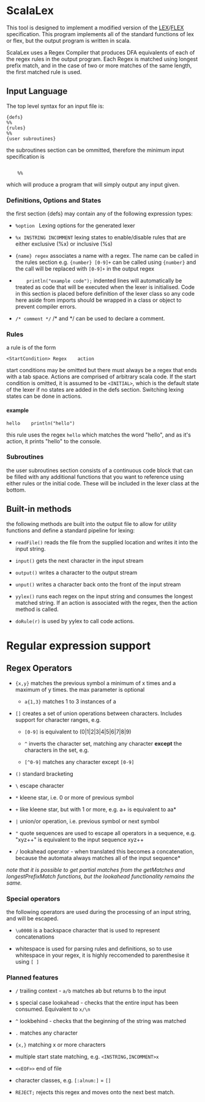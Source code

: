 # ScalaLex
This tool is designed to implement a modified version of the [LEX](http://dinosaur.compilertools.net/lex/)/[FLEX](http://dinosaur.compilertools.net/flex/manpage.html) specification. This program implements all of the standard functions of lex or flex, but the output program is written in scala.

ScalaLex uses a Regex Compiler that produces DFA equivalents of each of the regex rules in the output program. Each Regex is matched using longest prefix match, and in the case of two or more matches of the same length, the first matched rule is used.

## Input Language

The top level syntax for an input file is:


    {defs}
    %%
    {rules}
    %%
    {user subroutines}


the subroutines section can be ommitted, therefore the minimum input specification is

```
    
    %%
```

which will produce a program that will simply output any input given.


### Definitions, Options and States
the first section {defs} may contain any of the following expression types:


- ``%option `` Lexing options for the generated lexer

- ``%x INSTRING INCOMMENT`` lexing states to enable/disable rules that are either exclusive (%x) or inclusive (%s)

- ``{name} regex`` associates a name with a regex. The name can be called in the rules section e.g. ``{number} [0-9]+`` can be called using ``{number}`` and the call will be replaced with ``[0-9]+`` in the output regex

- ``    println("example code");`` indented lines will automatically be treated as code that will be executed when the lexer is initialised. Code in this section is placed before definition of the lexer class so any code here aside from imports should be wrapped in a class or object to prevent compiler errors.

- ``/* comment */`` /* and */ can be used to declare a comment.

### Rules
a rule is of the form 
```
<StartCondition> Regex    action
```

start conditions may be omitted but there must always be a regex that ends with a tab space. Actions are comprised of arbitrary scala code. If the start condition is omitted, it is assumed to be ``<INITIAL>``, which is the default state of the lexer if no states are added in the defs section. Switching lexing states can be done in actions.

#### example
```
hello    println("hello")
```

this rule uses the regex ``hello`` which matches the word "hello", and as it's action, it prints "hello" to the console.

### Subroutines
the user subroutines section consists of a continuous code block that can be filled with any additional functions that you want to reference using either rules or the initial code. These will be included in the lexer class at the bottom.

## Built-in methods
the following methods are built into the output file to allow for utility functions and define a standard pipeline for lexing:

- ``readFile()`` reads the file from the supplied location and writes it into the input string.

- ``input()`` gets the next character in the input stream

- ``output()`` writes a character to the output stream

- ``unput()`` writes a character back onto the front of the input stream

- ``yylex()`` runs each regex on the input string and consumes the longest matched string. If an action is associated with the regex, then the action method is called.

- ``doRule(r)`` is used by yylex to call code actions.

# Regular expression support

## Regex Operators

- ``{x,y}`` matches the previous symbol a minimum of x times and a maximum of y times. the max parameter is optional

    - ``a{1,3}`` matches 1 to 3 instances of a

- ``[]`` creates a set of union operations between characters. Includes support for character ranges, e.g.
            
    - ``[0-9]`` is equivalent to (0|1|2|3|4|5|6|7|8|9)

    
    - ``^`` inverts the character set, matching any character **except** the characters in the set, e.g.
    - ``[^0-9]`` matches any character except ``[0-9]``
        
- ``()`` standard bracketing
        
- ``\``  escape character
        
- ``*``  kleene star, i.e. 0 or more of previous symbol
        
- ``+``  like kleene star, but with 1 or more, e.g. a+ is equivalent to aa*
        
- ``|``  union/or operation, i.e. previous symbol or next symbol

- ``"``  quote sequences are used to escape all operators in a sequence, e.g. "xyz++" is equivalent to the input sequence xyz++

- ``/`` lookahead operator - when translated this becomes a concatenation, because the automata always matches all of the input sequence*

*note that it is possible to get partial matches from the getMatches and longestPrefixMatch functions, but the lookahead functionality remains the same.*

### Special operators
the following operators are used during the processing of an input string, and will be escaped.

- ``\u0008`` is a backspace character that is used to represent concatenations

- whitespace is used for parsing rules and definitions, so to use whitespace in your regex, it is highly reccomended to parenthesise it using ``[ ]``

### Planned features

- ``/`` trailing context - ``a/b`` matches ab but returns b to the input

- ``$`` special case lookahead - checks that the entire input has been consumed. Equivalent to ``x/\n``

- ``^`` lookbehind - checks that the beginning of the string was matched

- ``.`` matches any character

- ``{x,}`` matching x or more characters

- multiple start state matching, e.g. ``<INSTRING,INCOMMENT>x``

- ``<<EOF>>`` end of file

- character classes, e.g. ``[:alnum:]`` = ``[]``

- ``REJECT;`` rejects this regex and moves onto the next best match.